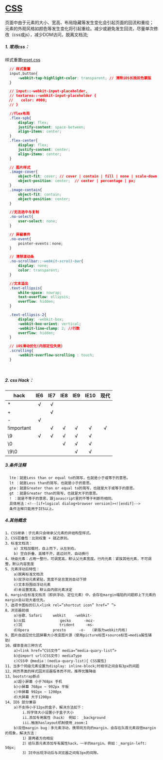 <!--
 * @version: 1.0.0
 * @Date: 2019-08-08 20:07:18
 * @LastEditTime: 2019-09-26 20:29:24
 -->
# [CSS](https://www.css88.com/book/css/)

页面中由于元素的大小、宽高、布局隐藏等发生变化会引起页面的回流和重绘；
元素的外观风格如颜色等发生变化将引起重绘。减少或避免发生回流，尽量单次修改（css或js），减少DOM访问，脱离文档流;

##### 1. 常用css：

样式重置[reset.css](https://meyerweb.com/eric/tools/css/reset/)

```css
  // 样式重置
  input,button{
      -webkit-tap-highlight-color: transparent; // 清除iOS长按灰色蒙版
  }

  // input::-webkit-input-placeholder,
  // textarea::-webkit-input-placeholder {
　//　  color: #000;
  // }

  //flex布局
  .flex-spb{
      display: flex;
      justify-content: space-between;
      align-items: center;
  }
  .flex-center{
      display: flex;
      justify-content: center;
      align-items: center;
  }

  // 图片样式
  .image-cover{
      object-fit: cover; // cover | contain | fill | none | scale-down
      object-position: center;  // center | percentage | px;
  }
  .image-contain{
      object-fit: contain;
      object-position: center;
  }

  //无法选中与复制
  .no-select{
      user-select: none;
  }

  // 屏蔽事件
  .no-event{
      pointer-events：none;
  }

  // 清除滚动条
  .no-scrollbar::-webkit-scroll-bar{
      display: none;
      color: transparent;
  }

  //文本溢出
  .text-ellipsis{
      white-space: nowrap;
      text-overflow: ellipsis;
      overflow: hidden;
  }

  .text-ellipsis-2{
      display: -webkit-box;
      -webkit-box-orient: vertical;
      -webkit-line-clamp: 2; //行数
      overflow: hidden;
  }

  // iOS滑动优化(内部定位失效)
  .scrolling{
      -webkit-overflow-scrolling : touch;
  }
  
  
```

##### 2. css Hack：

hack       | IE6| IE7| IE8| IE9| IE10| 现代
---        |:--:|:--:|:--:|:--:|:--:|:--:
\*         | √  | √  |    |    |     |
\+         |    | √  |    |    |     |
\-         | √  |    |    |    |     |
!important |    | √  | √  | √  | √   | √
\\9        | √  | √  | √  | √  | √   | 
\\0        |    |    | √  | √  | √   | 
\\9\\0     |    |    |    | √  | √   | 


##### 3.条件注释

```
  lte：就是Less than or equal to的简写，也就是小于或等于的意思。
  lt ：就是Less than的简写，也就是小于的意思。
  gte：就是Greater than or equal to的简写，也就是大于或等于的意思。
  gt ：就是Greater than的简写，也就是大于的意思。
  ! ：就是不等于的意思，跟javascript里的不等于判断符相同。
  具体用法：<!--[if+logical dialog+browser version]><![endif]-->
  条件注释只能用于IE5以上。
```

##### 4.其他概念

    1、CSS继承：子元素只会继承父元素的非结构型样式。
    2、CSS层叠性：比较权重 + 就近原则。
    3、标准文档流：
        a) 文档加载时，自上而下，从左到右。
        b) 空白折叠、高矮不齐，底边对齐、自动换行
    4、块级元素：占用一整行，可调宽高，默认父元素宽度。行内元素：紧挨其他元素，不可调整，默认内容宽度
    5、元素浮动后特性：
        a)脱离标准文档流
        b)双浮动元素紧贴，宽度不足总宽则自动下排
        c)文本将围绕浮动元素
        d)未设置宽高，默认由内部元素决定
    6、margin在标准文档流（即非浮动、定位元素）中，会存在margin塌陷的问题即上下元素的margin会以较大者优先。
    7、选项卡图标的引入<link rel=”shortcut icon” href=” ”>
    8、浏览器前缀
        a)谷歌、Safari		webkit	  -webkit-
        b)火狐			    gecko	   -moz-
        c)IE				 trident	 -ms-
        d)Opera			  presto	  -o-	(新版为webkit内核)
    9、图片自适应优化因屏幕大小改变图片源（使用picture标签+source标签→media属性辅助）
    10、媒体查询三种方式
        a)<link href=”CSS文件” media=”media-quary-list”>
        b)@import url(CSS文件) mediaType
        c)CSS中 @media：(media-quary-list){ CSS属性}
    11、当多个同级元素设置为display: inline-block;时相邻之间会有3px的间距
    12、网页界面的样式因浏览器版本而不同，推荐优雅降级
    13、bootstrap断点
        a)超小屏幕 小于768px 手机
        b)小屏幕 768px ~ 992px 平板
        c)中屏幕 992px ~ 1200px
        d)大屏幕 大于1200px
    14、IE6 部分兼容
        a)不支持小于12px的盒子，解决方法如下：
            i.将字体大小设置小于盒子大小
            ii.添加专用属性（hack） 例如： _background
            iii.触发haslayout机制使用_zoom:1
        b)双倍margin bug：多元素浮动，携带同方向的margin，会存在队首元素双倍margin的现象，解决方法：
            1）是两者方向相反
            2）给队首元素添加专有属性hack，一半的margin。例如：_margin-left: 50px;
            3）IE中出现浮动后与浏览器之间有3px的间隙。